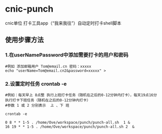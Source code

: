 # cnic-punch
cnic单位 打卡工具app（“我来我往”）自动定时打卡shell脚本


## 使用步骤方法
### 1.在userNamePassword中添加需要打卡的用户和密码
```
#例如 添加邮箱用户 Tom@email.cn 密码：xxxxx
echo "userName=Tom@email.cn2&password=xxxxx" > 
```
### 2.设置定时任务 crontab -e
```
#例如：每天早上 8点整 执行上班打卡任务（随机在之后的0-12分钟内打卡），每天19点16分执行打卡下班任务（随机在之后的0-12分钟内打卡）
#参数 1 或 2 分别表示  上 、下 班  
  
crontab -e

0 8 * * 1-5 . /home/Ove/workspace/punch/punch-all.sh  1 &
16 19 * * 1-5 . /home/Ove/workspace/punch/punch-all.sh 2  &
```
